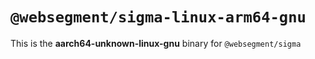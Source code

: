 # `@websegment/sigma-linux-arm64-gnu`

This is the **aarch64-unknown-linux-gnu** binary for `@websegment/sigma`
